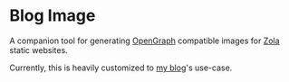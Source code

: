 # Blog Image

A companion tool for generating [OpenGraph](https://ogp.me/) compatible images for [Zola](https://www.getzola.org/) static websites.

Currently, this is heavily customized to [my blog](https://blog.amy-k.net/)'s use-case.
